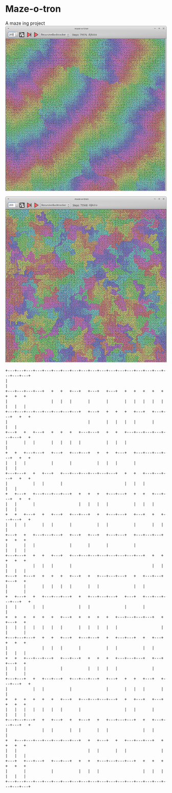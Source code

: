# Maze-o-tron
A maze ing project
![DikjstraWithColors](screenshots/Screenshot_2016-03-22_20-53-44.png)

![screenshot](screenshots/Screenshot_2016-03-23_00-12-12.png)

    +---+---+---+---+---+---+---+---+---+---+---+---+---+---+---+---+---+---+---+---+
    |                                                                               |
    +---+---+---+---+   +   +   +---+   +---+   +---+   +   +   +   +   +   +   +   +
    |                   |   |   |       |       |       |   |   |   |   |   |   |   |
    +---+---+---+---+---+---+---+---+   +---+   +   +   +   +---+   +---+---+   +   +
    |                                   |       |   |   |   |       |           |   |
    +---+   +   +---+   +   +   +   +---+---+   +   +   +---+---+---+---+---+---+   +
    |       |   |       |   |   |   |           |   |   |                           |
    +   +   +---+---+   +---+   +---+---+   +   +   +---+   +---+---+---+---+   +   +
    |   |   |           |       |           |   |   |       |                   |   |
    +---+---+   +   +---+   +---+---+---+---+---+---+   +   +   +---+---+---+   +   +
    |           |   |       |                           |   |   |               |   |
    +   +---+   +---+---+---+---+   +   +   +   +---+---+   +   +   +---+---+   +   +
    |   |       |                   |   |   |   |           |   |   |           |   |
    +   +   +---+   +   +---+   +---+---+   +   +---+---+   +---+   +   +---+---+   +
    |   |   |       |   |       |           |   |           |       |   |           |
    +---+   +   +---+---+---+   +---+   +---+   +---+---+   +---+---+---+   +   +   +
    |       |   |               |       |       |           |               |   |   |
    +---+---+   +   +   +---+   +---+---+---+---+---+---+---+---+   +   +   +   +   +
    |           |   |   |       |                                   |   |   |   |   |
    +---+   +---+   +   +   +   +---+   +   +---+---+---+   +   +---+---+   +---+   +
    |       |       |   |   |   |       |   |               |   |           |       |
    +   +---+   +   +---+---+---+   +   +---+---+---+   +---+   +---+---+---+---+   +
    |   |       |   |               |   |               |       |                   |
    +   +   +   +   +   +   +---+   +   +   +   +   +---+---+---+---+   +   +---+   +
    |   |   |   |   |   |   |       |   |   |   |   |                   |   |       |
    +---+---+---+   +   +   +---+   +---+---+   +   +---+---+   +   +---+   +   +   +
    |               |   |   |       |           |   |           |   |       |   |   |
    +   +   +---+---+---+   +---+---+   +   +   +   +---+---+---+   +---+   +---+   +
    |   |   |               |           |   |   |   |               |       |       |
    +---+---+   +   +---+---+   +---+---+---+   +---+   +   +   +---+   +---+---+   +
    |           |   |           |               |       |   |   |       |           |
    +   +   +   +   +   +   +---+   +---+---+---+---+   +   +---+   +---+   +   +   +
    |   |   |   |   |   |   |       |                   |   |       |       |   |   |
    +---+---+---+   +   +---+   +   +---+   +   +---+---+---+   +   +---+---+---+   +
    |               |   |       |   |       |   |               |   |               |
    +   +---+---+---+---+---+---+---+   +   +---+   +   +---+---+---+   +   +   +   +
    |   |                               |   |       |   |               |   |   |   |
    +---+   +---+---+   +---+---+   +   +   +---+---+---+---+   +   +   +   +   +   +
    |       |           |           |   |   |                   |   |   |   |   |   |
    +---+---+---+---+---+---+---+---+---+---+---+---+---+---+---+---+---+---+---+---+


